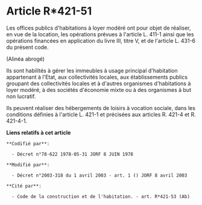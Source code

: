 # Article R*421-51

Les offices publics d'habitations à loyer modéré ont pour objet de réaliser, en vue de la location, les opérations prévues à
l'article L. 411-1 ainsi que les opérations financées en application du livre III, titre V, et de l'article L. 431-6 du
présent code.

(Alinéa abrogé)

Ils sont habilités à gérer les immeubles à usage principal d'habitation appartenant à l'Etat, aux collectivités locales, aux
établissements publics groupant des collectivités locales et à d'autres organismes d'habitations à loyer modéré, à des
sociétés d'économie mixte ou à des organismes à but non lucratif.

Ils peuvent réaliser des hébergements de loisirs à vocation sociale, dans les conditions définies à l'article L. 421-1 et
précisées aux articles R. 421-4 et R. 421-4-1.

**Liens relatifs à cet article**

	**Codifié par**:

	  - Décret n°78-622 1978-05-31 JORF 8 JUIN 1978

	**Modifié par**:

	  - Décret n°2003-318 du 1 avril 2003 - art. 1 () JORF 8 avril 2003

	**Cité par**:

	  - Code de la construction et de l'habitation. - art. R*421-53 (Ab)
